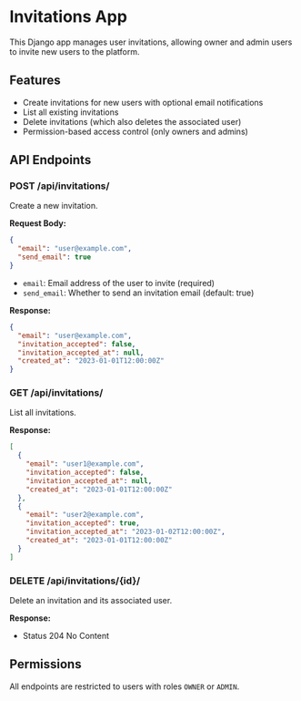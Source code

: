 # Invitations App

This Django app manages user invitations, allowing owner and admin users to invite new users to the platform.

## Features

- Create invitations for new users with optional email notifications
- List all existing invitations
- Delete invitations (which also deletes the associated user)
- Permission-based access control (only owners and admins)

## API Endpoints

### POST /api/invitations/

Create a new invitation.

**Request Body:**
```json
{
  "email": "user@example.com",
  "send_email": true
}
```

- `email`: Email address of the user to invite (required)
- `send_email`: Whether to send an invitation email (default: true)

**Response:**
```json
{
  "email": "user@example.com",
  "invitation_accepted": false,
  "invitation_accepted_at": null,
  "created_at": "2023-01-01T12:00:00Z"
}
```

### GET /api/invitations/

List all invitations.

**Response:**
```json
[
  {
    "email": "user1@example.com",
    "invitation_accepted": false,
    "invitation_accepted_at": null,
    "created_at": "2023-01-01T12:00:00Z"
  },
  {
    "email": "user2@example.com",
    "invitation_accepted": true,
    "invitation_accepted_at": "2023-01-02T12:00:00Z",
    "created_at": "2023-01-01T12:00:00Z"
  }
]
```

### DELETE /api/invitations/{id}/

Delete an invitation and its associated user.

**Response:**
- Status 204 No Content

## Permissions

All endpoints are restricted to users with roles `OWNER` or `ADMIN`. 